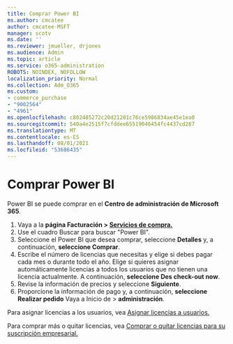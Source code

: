 ```yaml
---
title: Comprar Power BI
ms.author: cmcatee
author: cmcatee-MSFT
manager: scotv
ms.date: ''
ms.reviewer: jmueller, drjones
ms.audience: Admin
ms.topic: article
ms.service: o365-administration
ROBOTS: NOINDEX, NOFOLLOW
localization_priority: Normal
ms.collection: Adm_O365
ms.custom:
- commerce_purchase
- "9002564"
- "4961"
ms.openlocfilehash: c802485272c20d21201c76ce5986834ae45e1ea0
ms.sourcegitcommit: 540a4e2515f7cfddee65519046454fc4437cd287
ms.translationtype: MT
ms.contentlocale: es-ES
ms.lasthandoff: 08/01/2021
ms.locfileid: "53686435"
---
```

# <a name="purchase-power-bi"></a>Comprar Power BI

Power BI se puede comprar en el **Centro de administración de Microsoft 365**.

1. Vaya a la **página Facturación > [Servicios de compra.](https://go.microsoft.com/fwlink/p/?linkid=868433)**
2. Use el cuadro Buscar para buscar "Power BI".
3. Seleccione el Power BI que desea comprar, seleccione **Detalles** y, a continuación, **seleccione Comprar**.
4. Escribe el número de licencias que necesitas y elige si debes pagar cada mes o durante todo el año. Elige si quieres asignar automáticamente licencias a todos los usuarios que no tienen una licencia actualmente. A continuación, **seleccione Des check-out now**.
5. Revise la información de precios y seleccione **Siguiente**.
6. Proporcione la información de pago y, a continuación, **seleccione Realizar pedido** Vaya a Inicio de  >  **administración**.

Para asignar licencias a los usuarios, vea [Asignar licencias a usuarios.](/microsoft-365/admin/manage/assign-licenses-to-users)

Para comprar más o quitar licencias, vea [Comprar o quitar licencias para su suscripción empresarial.](/microsoft-365/commerce/licenses/buy-licenses)
